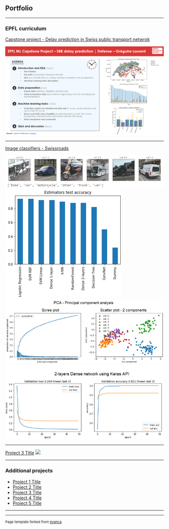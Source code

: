 ## Portfolio

---

### EPFL curriculum

[Capstone project - Delay prediction in Swiss public transport netwrok](/read_me_capstone.md)

<img src="images/Capstone - SBB delay prediction - GregoireLaurent.jpg?raw=true"/>

---
[Image classifiers - Swissroads](/read_me_img_class_epfl.md)

<img src="images/swissroads_examples.jpg?raw=true"/>
<img src="images/swissroads_results.jpg?raw=true"/>
<img src="images/swissroads_pca.jpg?raw=true"/> 
<img src="images/swissroads_dense_loss_accuracy.jpg?raw=true"/>

---
[Project 3 Title](https://github.com/Greg1806/EPFL_Capstone_Project)
<img src="images/dummy_thumbnail.jpg?raw=true"/>


---

### Additional projects

- [Project 1 Title](http://example.com/)
- [Project 2 Title](http://example.com/)
- [Project 3 Title](http://example.com/)
- [Project 4 Title](http://example.com/)
- [Project 5 Title](http://example.com/)

---




---
<p style="font-size:11px">Page template forked from <a href="https://github.com/evanca/quick-portfolio">evanca</a></p>
<!-- Remove above link if you don't want to attibute -->
